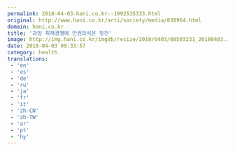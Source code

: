 ```yaml
---
permalink: 2018-04-03-hani.co.kr--1092535333.html
original: http://www.hani.co.kr/arti/society/media/838964.html
domain: hani.co.kr
title: '과잉 취재경쟁에 인권의식은 뒷전'
image: http://img.hani.co.kr/imgdb/resize/2018/0403/00503231_20180403.JPG
date: 2018-04-03 09:33:57
category: health
translations: 
 - 'en'
 - 'es'
 - 'de'
 - 'ru'
 - 'ja'
 - 'fr'
 - 'it'
 - 'zh-CN'
 - 'zh-TW'
 - 'ar'
 - 'pt'
 - 'hy'
---
```


